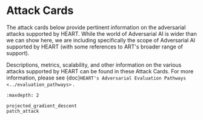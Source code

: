 # Attack Cards

The attack cards below provide pertinent information on the adversarial attacks supported by HEART. While the world of
Adversarial AI is wider than we can show here, we are including specifically the scope of Adversarial AI supported by
HEART (with some references to ART's broader range of support).

Descriptions, metrics, scalability, and other information on the various attacks supported by HEART can be found in
these Attack Cards. For more information, please see
{doc}`HEART's Adversarial Evaluation Pathways <../evaluation_pathways>` .

```{toctree}
:maxdepth: 2

projected_gradient_descent
patch_attack
```
